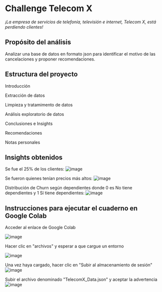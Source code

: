 # Challenge Telecom X
*¡La empresa de servicios de telefonía, televisión e internet, Telecom X, está perdiendo clientes!*

## Propósito del análisis
Analizar una base de datos en formato json para identificar el motivo de las cancelaciones y proponer recomendaciones.

## Estructura del proyecto
Introducción

Extracción de datos

Limpieza y tratamimento de datos

Análisis exploratorio de datos

Conclusiones e Insights

Recomendaciones

Notas personales

## Insights obtenidos
Se fue el 25% de los clientes:
![image](https://github.com/user-attachments/assets/81fb2706-3afa-4227-8af9-0856f95463b1)

Se fueron quienes tenían precios más altos:
![image](https://github.com/user-attachments/assets/83e8ea84-3e4c-42ed-8030-24dec10919f3)

Distribución de Churn según dependientes donde 0 es No tiene dependientes y 1 Sí tiene dependientes:
![image](https://github.com/user-attachments/assets/7f9c76a9-0896-4ea6-b9d6-43a87a372b71)

## Instrucciones para ejecutar el cuaderno en Google Colab
Acceder al enlace de Google Colab

![image](https://github.com/user-attachments/assets/a8a48ab7-bd91-4c01-88b6-f5367a9fc2ac)

Hacer clic en "archivos" y esperar a que cargue un entorno

![image](https://github.com/user-attachments/assets/ed457b43-140e-42cf-a34b-dcaa74160742)

Una vez haya cargado, hacer clic en "Subir al almacenamiento de sesión"
![image](https://github.com/user-attachments/assets/f62ad264-d8b5-4782-ad42-a1bd1c2b07c2)

Subir el archivo denominado "TelecomX_Data.json" y aceptar la advertencia
![image](https://github.com/user-attachments/assets/3b186f21-b727-47a8-a7df-0e8d573d89a9)



